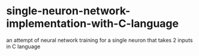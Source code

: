 # single-neuron-network-implementation-with-C-language
an attempt of neural network training for a single neuron that takes 2 inputs  in C language
